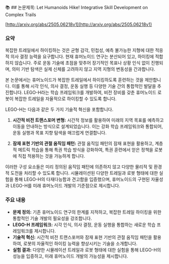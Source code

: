 📚 ## 논문제목: Let Humanoids Hike! Integrative Skill Development on Complex Trails

[http://arxiv.org/abs/2505.06218v1](http://arxiv.org/abs/2505.06218v1)

### 요약

복잡한 트레일에서 하이킹하는 것은 균형 감각, 민첩성, 예측 불가능한 지형에 대한 적응적 의사 결정 능력을 요구합니다. 현재 휴머노이드 연구는 분산되어 있고, 하이킹에 적합하지 않습니다. 주로 운동 기술에 초점을 맞추어 장기적인 목표나 상황 인식 없이 진행되며, 의미 기반 탐색은 실제 신체를 고려하지 않고 지역 지형의 변동성을 간과합니다.

본 논문에서는 휴머노이드가 복잡한 트레일에서 하이킹하도록 훈련하는 것을 제안합니다. 이를 통해 시각 인식, 의사 결정, 운동 실행 등 다양한 기술 간의 통합적인 발달을 추진합니다. LEGO-H라는 학습 프레임워크를 개발하여, 비전 장비를 갖춘 휴머노이드 로봇이 복잡한 트레일을 자율적으로 하이킹할 수 있도록 합니다.

LEGO-H는 다음과 같은 두 가지 기술적 혁신을 포함합니다.

1.  **시간적 비전 트랜스포머 변형:** 시간적 정보를 활용하여 미래의 지역 목표를 예측하고 이동을 안내하는 방식으로 설계되었습니다. 이는 강화 학습 프레임워크와 통합되어, 운동 실행과 목표 지향 탐색을 매끄럽게 연결합니다.

2.  **잠재 표현 기반의 관절 움직임 패턴:** 관절 움직임 패턴의 잠재 표현을 활용하고, 계층적 메트릭 학습을 통해 특권 학습 방식을 강화하여, 특권 훈련에서 얻은 정책을 로봇에 직접 적용하는 것을 가능하게 합니다.

이러한 구성 요소들은 미리 정의된 움직임 패턴에 의존하지 않고 다양한 물리적 및 환경적 도전을 처리할 수 있도록 합니다. 시뮬레이션된 다양한 트레일과 로봇 형태에 대한 실험을 통해 LEGO-H의 다재다능함과 견고함을 입증했으며, 휴머노이드의 구현된 자율성과 LEGO-H를 미래 휴머노이드 개발의 기준점으로 제시합니다.

### 주요 내용

*   **문제 정의:** 기존 휴머노이드 연구의 한계를 지적하고, 복잡한 트레일 하이킹을 위한 통합적인 기술 개발의 필요성을 강조합니다.
*   **LEGO-H 프레임워크:** 시각 인식, 의사 결정, 운동 실행을 통합하는 새로운 학습 프레임워크를 제시합니다.
*   **기술적 혁신:** 시간적 비전 트랜스포머와 잠재 표현 기반의 관절 움직임 패턴을 활용하여, 로봇의 자율적인 하이킹 능력을 향상시키는 기술을 소개합니다.
*   **실험 결과:** 다양한 시뮬레이션 트레일과 로봇 형태에 대한 실험을 통해 LEGO-H의 성능을 입증하고, 미래 휴머노이드 개발의 가능성을 제시합니다.